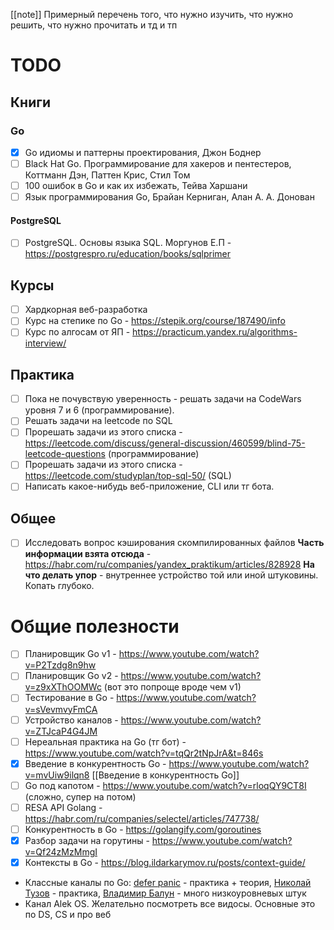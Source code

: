 [[note]]
Примерный перечень того, что нужно изучить, что нужно решить, что нужно прочитать и тд и тп

# TODO
## Книги
### Go
- [x] Go идиомы и паттерны проектирования, Джон Боднер
- [ ] Black Hat Go. Программирование для хакеров и пентестеров, Коттманн Дэн, Паттен Крис, Стил Том
- [ ] 100 ошибок в Go и как их избежать, Тейва Харшани
- [ ] Язык программирования Go, Брайан Керниган, Алан А. А. Донован

#### PostgreSQL
- [ ] PostgreSQL. Основы языка SQL. Моргунов Е.П - https://postgrespro.ru/education/books/sqlprimer


## Курсы
- [ ] Хардкорная веб-разработка
- [ ] Курс на степике по Go - https://stepik.org/course/187490/info
- [ ] Курс по алгосам от ЯП - https://practicum.yandex.ru/algorithms-interview/

## Практика
- [ ] Пока не почувствую уверенность - решать задачи на CodeWars уровня 7 и 6 (программирование).
- [ ] Решать задачи на leetcode по SQL
- [ ] Прорешать задачи из этого списка - https://leetcode.com/discuss/general-discussion/460599/blind-75-leetcode-questions (программирование)
- [ ] Прорешать задачи из этого списка - https://leetcode.com/studyplan/top-sql-50/ (SQL)
- [ ] Написать какое-нибудь веб-приложение, CLI или тг бота. 
## Общее
- [ ] Исследовать вопрос кэширования скомпилированных файлов
**Часть информации взята отсюда** - https://habr.com/ru/companies/yandex_praktikum/articles/828928
**На что делать упор** - внутреннее устройство той или иной штуковины. Копать глубоко.
# Общие полезности
- [ ] Планировщик Go v1 - https://www.youtube.com/watch?v=P2Tzdg8n9hw
- [ ] Планировщик Go v2 - https://www.youtube.com/watch?v=z9xXThOOMWc (вот это попроще вроде чем v1)
- [ ] Тестирование в Go - https://www.youtube.com/watch?v=sVevmvyFmCA
- [ ] Устройство каналов - https://www.youtube.com/watch?v=ZTJcaP4G4JM
- [ ] Нереальная практика на Go (тг бот) - https://www.youtube.com/watch?v=tqQr2tNpJrA&t=846s
- [x] Введение в конкурентность Go - https://www.youtube.com/watch?v=mvUiw9ilqn8 [[Введение в конкурентность Go]]
- [ ] Go под капотом - https://www.youtube.com/watch?v=rloqQY9CT8I (сложно, супер на потом)
- [ ] RESA API Golang - https://habr.com/ru/companies/selectel/articles/747738/
- [ ] Конкурентность в Go - https://golangify.com/goroutines
- [x] Разбор задачи на горутины - https://www.youtube.com/watch?v=Qf24zMzMmgI
- [x] Контексты в Go - https://blog.ildarkarymov.ru/posts/context-guide/
- Классные каналы по Go: [defer panic](https://www.youtube.com/@deferpanic) - практика + теория, [Николай Тузов](https://www.youtube.com/@nikolay_tuzov) - практика, [Владимир Балун](https://www.youtube.com/@vladimir_balun_programming) - много низкоуровневых штук
- Канал Alek OS. Желательно посмотреть все видосы. Основные это по DS, CS и про веб
